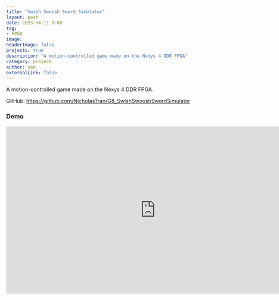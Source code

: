 ```yaml
---
title: "Swish Swoosh Sword Simulator"
layout: post
date: 2023-04-11 0:00
tag:
- FPGA
image:
headerImage: false
projects: true
description: "A motion-controlled game made on the Nexys 4 DDR FPGA"
category: project
author: sam
externalLink: false
---
```


A motion-controlled game made on the Nexys 4 DDR FPGA.

GitHub: <https://github.com/NicholasTran/G8_SwishSwooshSwordSimulator>

### Demo

<iframe width="800" height="450" src="https://www.youtube.com/embed/H3OmKn2vGKM?si=DxFCCAxoLdom0VwN" title="YouTube video player" frameborder="0" allow="accelerometer; autoplay; clipboard-write; encrypted-media; gyroscope; picture-in-picture; web-share" allowfullscreen></iframe>

